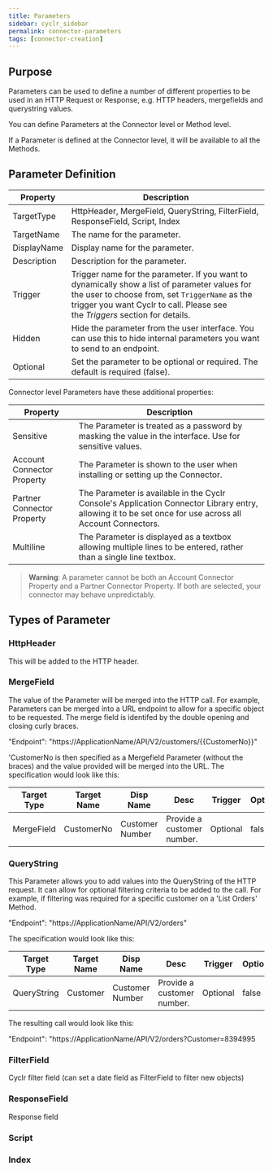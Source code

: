 ```yaml
---
title: Parameters
sidebar: cyclr_sidebar
permalink: connector-parameters
tags: [connector-creation]
---
```


## Purpose

Parameters can be used to define a number of different properties to be used in an HTTP Request or Response, e.g. HTTP headers, mergefields and querystring values.

You can define Parameters at the Connector level or Method level.

If a Parameter is defined at the Connector level, it will be available to all the Methods.


## Parameter Definition

| Property | Description |
| --- | --- |
| TargetType | HttpHeader,  MergeField, QueryString, FilterField, ResponseField, Script, Index |
| TargetName | The name for the parameter.|
| DisplayName | Display name for the parameter.|
| Description | Description for the parameter.|
| Trigger | Trigger name for the parameter. If you want to dynamically show a list of parameter values for the user to choose from, set `TriggerName` as the trigger you want Cyclr to call. Please see the _Triggers_ section for details.|
| Hidden | Hide the parameter from the user interface. You can use this to hide internal parameters you want to send to an endpoint.|
| Optional | Set the parameter to be optional or required. The default is required (false).|


Connector level Parameters have these additional properties:

| Property | Description |
| --- | --- |
| Sensitive | The Parameter is treated as a password by masking the value in the interface. Use for sensitive values. |
| Account Connector Property | The Parameter is shown to the user when installing or setting up the Connector. |
| Partner Connector Property | The Parameter is available in the Cyclr Console's Application Connector Library entry, allowing it to be set once for use across all Account Connectors. |
| Multiline | The Parameter is displayed as a textbox allowing multiple lines to be entered, rather than a single line textbox. |

> **Warning**: A parameter cannot be both an Account Connector Property and a Partner Connector Property.  If both are selected, your connector may behave unpredictably.



## Types of Parameter

### HttpHeader

This will be added to the HTTP header.

### MergeField

The value of the Parameter will be merged into the HTTP call.  For example, Parameters can be merged into a URL endpoint to allow for a specific object to be requested.  The merge field is identifed by the double opening and closing curly braces.

"Endpoint": "https://ApplicationName/API/V2/customers/&#x7B;&#x7B;CustomerNo&#x7D;&#x7D;"

'CustomerNo is then specified as a Mergefield Parameter (without the braces) and the value provided will be merged into the URL.  The specification would look like this:

| Target Type | Target Name | Disp Name | Desc | Trigger | Optional | Hidden | Value |
| --- | --- | --- | --- | --- | --- | --- | --- |
| MergeField| CustomerNo | Customer Number | Provide a customer number. | Optional | false | false | NA |

### QueryString

This Parameter allows you to add values into the QueryString of the HTTP request.  It can allow for optional filtering criteria to be added to the call.  For example, if filtering was required for a specific customer on a 'List Orders' Method.

"Endpoint": "https://ApplicationName/API/V2/orders"

The specification would look like this:

| Target Type | Target Name | Disp Name | Desc | Trigger | Optional | Hidden | Value |
| --- | --- | --- | --- | --- | --- | --- | --- |
| QueryString| Customer | Customer Number | Provide a customer number. | Optional | false | false | NA |

The resulting call would look like this:

"Endpoint": "https://ApplicationName/API/V2/orders?Customer=8394995

### FilterField

Cyclr filter field (can set a date field as FilterField to filter new objects) 

### ResponseField

Response field

### Script

### Index

